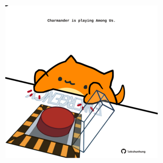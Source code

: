 <!-- built at 26/08/2022, 23:01:08 UTC -->
<p align="center">
  <img width="500" height="500" src="./ReadmeImage.svg">
</p>
